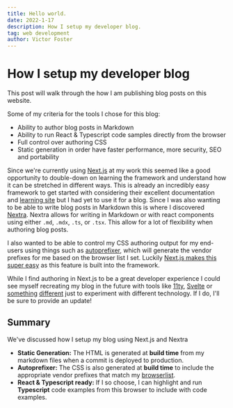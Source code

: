 ```yaml
---
title: Hello world.
date: 2022-1-17
description: How I setup my developer blog.
tag: web development
author: Victor Foster
---
```


# How I setup my developer blog

This post will walk through the how I am publishing blog posts on this website.

Some of my criteria for the tools I chose for this blog:

- Ability to author blog posts in Markdown
- Ability to run React & Typescript code samples directly from the browser
- Full control over authoring CSS
- Static generation in order have faster performance, more security, SEO and portability

Since we're currently using [Next.js](https://nextjs.org/) at my work this seemed like a good opportunity to double-down on learning the framework and understand how it can be stretched in different ways. This is already an incredibly easy framework to get started with considering their excellent documentation and [learning site](https://nextjs.org/learn/basics/create-nextjs-app) but I had yet to use it for a blog. Since I was also wanting to be able to write blog posts in Markdown this is where I discovered [Nextra](https://nextra.vercel.app). Nextra allows for writing in Markdown or with react components using either `.md`, `.mdx`, `.ts`, or `.tsx`. This allow for a lot of flexibility when authoring blog posts.

I also wanted to be able to control my CSS authoring output for my end-users using things such as [autoprefixer](https://github.com/postcss/autoprefixer), which will generate the vendor prefixes for me based on the browser list I set. Luckily [Next.js makes this super easy](https://nextjs.org/docs/advanced-features/customizing-postcss-config#default-behavior) as this feature is built into the framework.

While I find authoring in Next.js to be a great developer experience I could see myself recreating my blog in the future with tools like [11ty](https://www.11ty.dev/), [Svelte](https://svelte.dev/) or [something](https://www.rust-lang.org/) [different](https://webassembly.org/) just to experiment with different technology. If I do, I'll be sure to provide an update!

## Summary

We've discussed how I setup my blog using Next.js and Nextra

- **Static Generation:** The HTML is generated at **build time** from my markdown files when a commit is deployed to production.
- **Autoprefixer:** The CSS is also generated at **build time** to include the appropriate vendor prefixes that match my [browserlist](https://browserslist.dev/).
- **React & Typescript ready:** If I so choose, I can highlight and run **Typescript** code examples from this browser to include with code examples.
